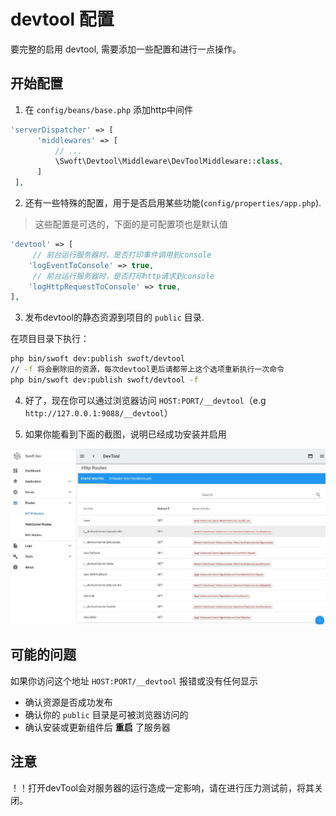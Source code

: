 # devtool 配置

要完整的启用 devtool, 需要添加一些配置和进行一点操作。

## 开始配置

1. 在 `config/beans/base.php` 添加http中间件

```php
'serverDispatcher' => [
      'middlewares' => [
          // ...
          \Swoft\Devtool\Middleware\DevToolMiddleware::class,
      ]
 ],
```

2. 还有一些特殊的配置，用于是否启用某些功能(`config/properties/app.php`).

> 这些配置是可选的，下面的是可配置项也是默认值

```php
'devtool' => [
	 // 前台运行服务器时，是否打印事件调用到console
    'logEventToConsole' => true,
	 // 前台运行服务器时，是否打印http请求到console
    'logHttpRequestToConsole' => true,
],
```

3. 发布devtool的静态资源到项目的 `public` 目录.

在项目目录下执行：

```bash
php bin/swoft dev:publish swoft/devtool
// -f 将会删除旧的资源，每次devtool更后请都带上这个选项重新执行一次命令
php bin/swoft dev:publish swoft/devtool -f
```

4. 好了，现在你可以通过浏览器访问 `HOST:PORT/__devtool`（e.g `http://127.0.0.1:9088/__devtool`）

5. 如果你能看到下面的截图，说明已经成功安装并启用

![image](../images/devtool.jpg)

## 可能的问题

如果你访问这个地址 `HOST:PORT/__devtool` 报错或没有任何显示

- 确认资源是否成功发布
- 确认你的 `public` 目录是可被浏览器访问的
- 确认安装或更新组件后 **重启** 了服务器

## 注意

！！打开devTool会对服务器的运行造成一定影响，请在进行压力测试前，将其关闭。



